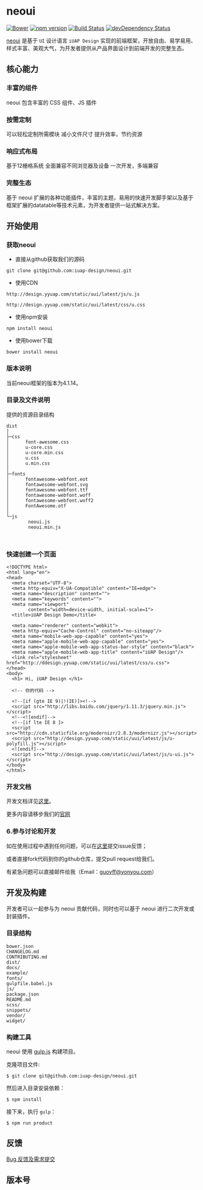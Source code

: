 # neoui

[![Bower](https://img.shields.io/bower/v/neoui.svg)](https://github.com/iuap-design/neoui)
[![npm version](https://img.shields.io/npm/v/neoui.svg)](https://www.npmjs.com/package/neoui)
[![Build Status](https://img.shields.io/travis/iuap-design/neoui/master.svg)](https://travis-ci.org/iuap-design/neoui)
[![devDependency Status](https://img.shields.io/david/dev/iuap-design/neoui.svg)](https://david-dm.org/iuap-design/neoui#info=devDependencies)

[neoui](http://design.yyuap.com/) 是基于 `UI` 设计语言 `iUAP Design` 实现的前端框架，开放自由、易学易用、样式丰富、美观大气，为开发者提供从产品界面设计到前端开发的完整生态。

## 核心能力

### 丰富的组件

neoui 包含丰富的 CSS 组件、JS 插件

### 按需定制

可以轻松定制所需模块 减小文件尺寸 提升效率，节约资源

### 响应式布局

基于12栅格系统 全面兼容不同浏览器及设备 一次开发，多端兼容

### 完整生态

基于 neoui 扩展的各种功能插件，丰富的主题，易用的快速开发脚手架以及基于框架扩展的datatable等技术元素，为开发者提供一站式解决方案。


## 开始使用

### 获取neoui

- 直接从github获取我们的源码
```
git clone git@github.com:iuap-design/neoui.git
```

- 使用CDN
```
http://design.yyuap.com/static/uui/latest/js/u.js

http://design.yyuap.com/static/uui/latest/css/u.css

```
- 使用npm安装

```
npm install neoui
```

- 使用bower下载

```
bower install neoui

```


### 版本说明

当前neoui框架的版本为4.1.14。


### 目录及文件说明

提供的资源目录结构
```
dist
│
├─css
│      font-awesome.css
│      u-core.css
│      u-core.min.css
│      u.css
│      u.min.css
│
├─fonts
│      fontawesome-webfont.eot
│      fontawesome-webfont.svg
│      fontawesome-webfont.ttf
│      fontawesome-webfont.woff
│      fontawesome-webfont.woff2
│      FontAwesome.otf
│
└─js
        neoui.js
        neoui.min.js



```

### 快速创建一个页面

```
<!DOCTYPE html>
<html lang="en">
<head>
  <meta charset="UTF-8">
  <meta http-equiv="X-UA-Compatible" content="IE=edge">
  <meta name="description" content="">
  <meta name="keywords" content="">
  <meta name="viewport"
        content="width=device-width, initial-scale=1">
  <title>iUAP Design Demo</title>

  <meta name="renderer" content="webkit">
  <meta http-equiv="Cache-Control" content="no-siteapp"/>
  <meta name="mobile-web-app-capable" content="yes">
  <meta name="apple-mobile-web-app-capable" content="yes">
  <meta name="apple-mobile-web-app-status-bar-style" content="black">
  <meta name="apple-mobile-web-app-title" content="iUAP Design"/>
  <link rel="stylesheet" href="http://ddesign.yyuap.com/static/uui/latest/css/u.css">
</head>
<body>
  <h1> Hi, iUAP Design </h1>

  <!-- 你的代码 -->

  <!--[if (gte IE 9)|!(IE)]><!-->
  <script src="http://libs.baidu.com/jquery/1.11.3/jquery.min.js"></script>
  <!--<![endif]-->
  <!--[if lte IE 8 ]>
  <script src="http://cdn.staticfile.org/modernizr/2.8.3/modernizr.js"></script>
  <script src="http://design.yyuap.com/static/uui/latest/js/u-polyfill.js"></script>
  <![endif]-->
  <script src="http://design.yyuap.com/static/uui/latest/js/u-ui.js"></script>
</body>
</html>
```
### 开发文档

开发文档详见[这里](https://github.com/iuap-design/neoui/tree/master/docs)。

更多内容请移步我们的[官网](http://design.yyuap.com/)

### 6.参与讨论和开发

如在使用过程中遇到任何问题，可以在[这里](https://github.com/iuap-design/neoui/issues)提交issue反馈；

或者直接fork代码到你的github仓库，提交pull request给我们。

有紧急问题可以直接邮件给我（Email：guoyff@yonyou.com）


## 开发及构建

开发者可以一起参与为 neoui 贡献代码，同时也可以基于 neoui 进行二次开发或封装插件。

### 目录结构

```
bower.json
CHANGELOG.md
CONTRIBUTING.md
dist/
docs/
example/
fonts/
gulpfile.babel.js
js/
package.json
README.md
scss/
snippets/
vendor/
widget/
```

### 构建工具

neoui 使用 [gulp.js](http://gulpjs.com/) 构建项目。

克隆项目文件:

```
$ git clone git@github.com:iuap-design/neoui.git
```

然后进入目录安装依赖：

```
$ npm install
```

接下来，执行 `gulp`：

```
$ npm run product
```

## 反馈

[Bug 反馈及需求提交](CONTRIBUTING.md)

## 版本号
